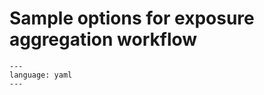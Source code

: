 # Sample options for exposure aggregation workflow

```{literalinclude} ../../src/cwl/jobs/test_exposures_job.yml
---
language: yaml
---
```
